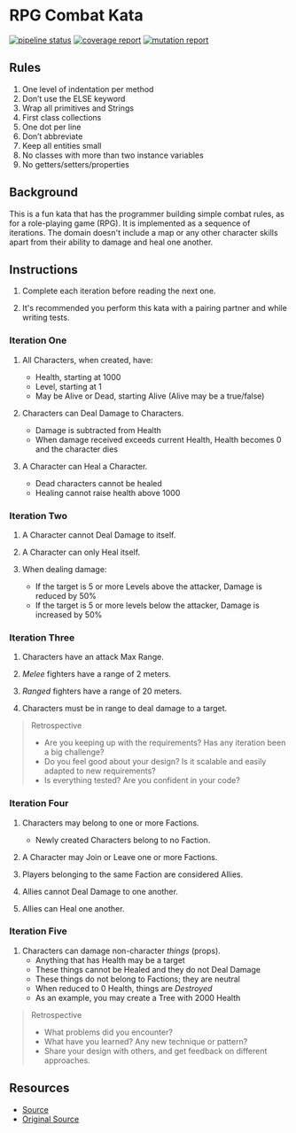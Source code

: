 # RPG Combat Kata

[![pipeline status](https://gitlab.com/fvalussi/rpg-combat-kata/badges/master/pipeline.svg)](https://gitlab.com/fvalussi/rpg-combat-kata/-/commits/master)
[![coverage report](https://gitlab.com/fvalussi/rpg-combat-kata/badges/master/coverage.svg)](https://gitlab.com/fvalussi/rpg-combat-kata/-/commits/master)
[![mutation report](https://img.shields.io/endpoint?style=flat&url=https%3A%2F%2Fbadge-api.stryker-mutator.io%2Fgithub.com%2Ffvalussi%2Frpg-combat%2Fmaster)](https://dashboard.stryker-mutator.io/reports/github.com/fvalussi/rpg-combat/master)

## Rules

1. One level of indentation per method
1. Don’t use the ELSE keyword
1. Wrap all primitives and Strings
1. First class collections
1. One dot per line
1. Don’t abbreviate
1. Keep all entities small
1. No classes with more than two instance variables
1. No getters/setters/properties

## Background

This is a fun kata that has the programmer building simple combat rules, as for a role-playing game (RPG). It is
implemented as a sequence of iterations. The domain doesn't include a map or any other character skills apart from their
ability to damage and heal one another.

## Instructions

1. Complete each iteration before reading the next one.

1. It's recommended you perform this kata with a pairing partner and while writing tests.

### Iteration One

1. All Characters, when created, have:

    - Health, starting at 1000
    - Level, starting at 1
    - May be Alive or Dead, starting Alive
      (Alive may be a true/false)

1. Characters can Deal Damage to Characters.

    - Damage is subtracted from Health
    - When damage received exceeds current Health,
      Health becomes 0 and the character dies

1. A Character can Heal a Character.
    - Dead characters cannot be healed
    - Healing cannot raise health above 1000

### Iteration Two

1. A Character cannot Deal Damage to itself.

1. A Character can only Heal itself.

1. When dealing damage:
    - If the target is 5 or more Levels above the attacker, Damage is reduced by 50%
    - If the target is 5 or more levels below the attacker, Damage is increased by 50%

### Iteration Three

1. Characters have an attack Max Range.

1. _Melee_ fighters have a range of 2 meters.

1. _Ranged_ fighters have a range of 20 meters.

1. Characters must be in range to deal damage to a target.

> Retrospective
>
> -   Are you keeping up with the requirements? Has any iteration been a big challenge?
> -   Do you feel good about your design? Is it scalable and easily adapted to new requirements?
> -   Is everything tested? Are you confident in your code?

### Iteration Four

1. Characters may belong to one or more Factions.

    - Newly created Characters belong to no Faction.

1. A Character may Join or Leave one or more Factions.

1. Players belonging to the same Faction are considered Allies.

1. Allies cannot Deal Damage to one another.

1. Allies can Heal one another.

### Iteration Five

1. Characters can damage non-character _things_ (props).
    - Anything that has Health may be a target
    - These things cannot be Healed and they do not Deal Damage
    - These things do not belong to Factions; they are neutral
    - When reduced to 0 Health, things are _Destroyed_
    - As an example, you may create a Tree with 2000 Health

> Retrospective
>
> -   What problems did you encounter?
> -   What have you learned? Any new technique or pattern?
> -   Share your design with others, and get feedback on different approaches.

## Resources

-   [Source](https://github.com/ardalis/kata-catalog)
-   [Original Source](http://www.slideshare.net/DanielOjedaLoisel/rpg-combat-kata)
